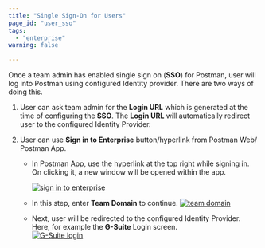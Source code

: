```yaml
---
title: "Single Sign-On for Users"
page_id: "user_sso"
tags: 
  - "enterprise"
warning: false

---
```


Once a team admin has enabled single sign on (**SSO**) for Postman, user will log into Postman using configured Identity provider. There are two ways of doing this.

1.  User can ask team admin for the **Login URL** which is generated at the time of configuring the **SSO**. The **Login URL** will automatically redirect user to the configured Identity Provider.

2.  User can use **Sign in to Enterprise** button/hyperlink from Postman Web/ Postman App.  

    *  In Postman App, use the hyperlink at the top right while signing in. On clicking it, a new window will be opened within the app.  

        [![sign in to enterprise](https://s3.amazonaws.com/postman-static-getpostman-com/postman-docs/59036606.png)](https://s3.amazonaws.com/postman-static-getpostman-com/postman-docs/59036606.png)
    *  In this step, enter **Team Domain** to continue. 
        [![team domain](https://s3.amazonaws.com/postman-static-getpostman-com/postman-docs/59037264.png)](https://s3.amazonaws.com/postman-static-getpostman-com/postman-docs/59037264.png)
    *  Next, user will be redirected to the configured Identity Provider. Here, for example the **G-Suite** Login screen.  
        [![G-Suite login](https://s3.amazonaws.com/postman-static-getpostman-com/postman-docs/59036889.png)](https://s3.amazonaws.com/postman-static-getpostman-com/postman-docs/59036889.png)  
